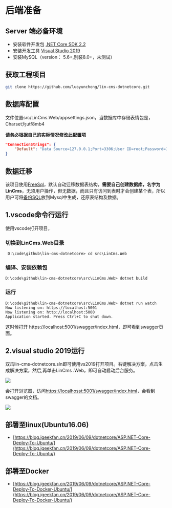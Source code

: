 # 后端准备

## Server 端必备环境
* 安装软件开发包 [.NET Core SDK 2.2](https://dotnet.microsoft.com/download/dotnet-core/2.2)   
* 安装开发工具  [Visual Studio 2019](https://visualstudio.microsoft.com/zh-hans/vs/?rr=https%3A%2F%2Fcn.bing.com%2F)  
* 安装MySQL（version： 5.6+,别装8.0+，未测试）


## 获取工程项目
```bash
git clone https://github.com/luoyunchong/lin-cms-dotnetcore.git
```

## 数据库配置

文件位置src/LinCms.Web/appsettings.json，当数据库中存储表情包是，Charset为utf8mb4

**请务必根据自己的实际情况修改此配置项**
```json
"ConnectionStrings": {
    "Default": "Data Source=127.0.0.1;Port=3306;User ID=root;Password=123456;Initial Catalog=LinCms;Charset=utf8;SslMode=none;Max pool size=10"
}
```
## 数据迁移
该项目使用[FreeSql](https://github.com/2881099/FreeSql)，默认自动迁移数据表结构，**需要自己创建数据库，名字为LinCms**，无须用户操作，但无数据，而且只有访问到表时才会创建某个表，所以用户可将[备份SQL](https://github.com/luoyunchong/lin-cms-dotnetcore/blob/master/docs/sql/lincms.sql)放到Mysql中生成，还原表结构及数据。


## 1.vscode命令行运行
使用vscode打开项目，
### 切换到LinCms.Web目录
```
 D:\code\github\lin-cms-dotnetcore> cd src\LinCms.Web
```
### 编译、安装依赖包
```
D:\code\github\lin-cms-dotnetcore\src\LinCms.Web> dotnet build
```
### 运行
```
D:\code\github\lin-cms-dotnetcore\src\LinCms.Web> dotnet run watch
Now listening on: https://localhost:5001
Now listening on: http://localhost:5000
Application started. Press Ctrl+C to shut down.
```
这时候打开 https://localhost:5001/swagger/index.html，即可看到swagger页面。

## 2.visual studio 2019运行

双击lin-cms-dotnetcore.sln即可使用vs2019打开项目。右键解决方案，点击生成解决方案，然后,再单击LinCms .Web，即可自动启动后台服务。

![](https://ae01.alicdn.com/kf/H70086026eaca4dc8ab4806ee1d07443bP.jpg)

会打开浏览器，访问[https://localhosst:5001/swagger/index.html](https://localhosst:5001/swagger/index.html)，会看到swagger的文档。

![](https://ae01.alicdn.com/kf/He52bc4d3708242d2995419bb584e1f53Q.jpg)



## 部署至linux(Ubuntu16.06)

- [https://blog.igeekfan.cn/2019/06/09/dotnetcore/ASP.NET-Core-Deploy-To-Ubuntu/](https://blog.igeekfan.cn/2019/06/09/dotnetcore/ASP.NET-Core-Deploy-To-Ubuntu/)

## 部署至Docker

- [https://blog.igeekfan.cn/2019/06/09/dotnetcore/ASP.NET-Core-Deploy-To-Docker-Ubuntu/](https://blog.igeekfan.cn/2019/06/09/dotnetcore/ASP.NET-Core-Deploy-To-Docker-Ubuntu/)

<RightMenu />